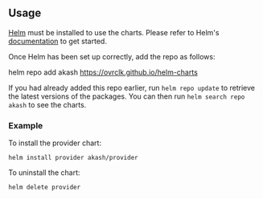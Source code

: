 ## Usage

[Helm](https://helm.sh) must be installed to use the charts.  Please refer to
Helm's [documentation](https://helm.sh/docs) to get started.

Once Helm has been set up correctly, add the repo as follows:

  helm repo add akash https://ovrclk.github.io/helm-charts

If you had already added this repo earlier, run `helm repo update` to retrieve
the latest versions of the packages.  You can then run `helm search repo
akash` to see the charts.

### Example

To install the provider chart:

    helm install provider akash/provider

To uninstall the chart:

    helm delete provider
